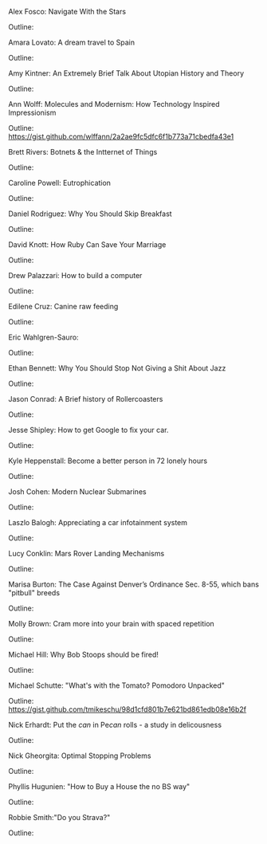 Alex Fosco: Navigate With the Stars

Outline: 


Amara Lovato: A dream travel to Spain

Outline: 


Amy Kintner: An Extremely Brief Talk About Utopian History and Theory

Outline: 


Ann Wolff: Molecules and Modernism: How Technology Inspired Impressionism

Outline: https://gist.github.com/wlffann/2a2ae9fc5dfc6f1b773a71cbedfa43e1


Brett Rivers: Botnets & the Intternet of Things

Outline: 


Caroline Powell:  Eutrophication

Outline: 


Daniel Rodriguez: Why You Should Skip Breakfast

Outline: 


David Knott: How Ruby Can Save Your Marriage

Outline: 


Drew Palazzari: How to build a computer

Outline: 


Edilene Cruz: Canine raw feeding

Outline: 


Eric Wahlgren-Sauro: 

Outline: 


Ethan Bennett: Why You Should Stop Not Giving a Shit About Jazz

Outline: 


Jason Conrad: A Brief history of Rollercoasters

Outline: 


Jesse Shipley: How to get Google to fix your car.

Outline: 


Kyle Heppenstall: Become a better person in 72 lonely hours

Outline: 


Josh Cohen: Modern Nuclear Submarines

Outline: 


Laszlo Balogh: Appreciating a car infotainment system

Outline: 


Lucy Conklin: Mars Rover Landing Mechanisms

Outline: 


Marisa Burton: The Case Against Denver’s Ordinance Sec. 8-55, which bans "pitbull" breeds 

Outline: 


Molly Brown: Cram more into your brain with spaced repetition

Outline: 


Michael Hill: Why Bob Stoops should be fired!

Outline: 


Michael Schutte: "What's with the Tomato? Pomodoro Unpacked"

Outline: https://gist.github.com/tmikeschu/98d1cfd801b7e621bd861edb08e16b2f


Nick Erhardt:  Put the *can* in Pe*can* rolls - a study in delicousness

Outline: 


Nick Gheorgita: Optimal Stopping Problems

Outline: 


Phyllis Hugunien: "How to Buy a House the no BS way"

Outline: 


Robbie Smith:"Do you Strava?"

Outline: 

